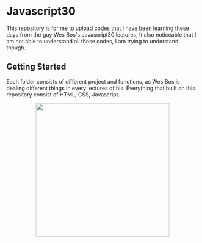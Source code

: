 # Javascript30

This repository is for me to upload codes that I have been learning these days from the guy Wes Bos's Javascript30 lectures,
It also noticeable that I am not able to understand all those codes, I am trying to understand though.

## Getting Started

Each folder consists of different project and  functions, as Wes Bos is dealing different things in every lectures of his.
Everything that built on this repository consist of HTML, CSS, Javascript.

<p align="center">
   <img src="https://user-images.githubusercontent.com/31529193/31154787-7aaa3ad8-a877-11e7-9398-d98031e950ab.png" width="350"/>
   
